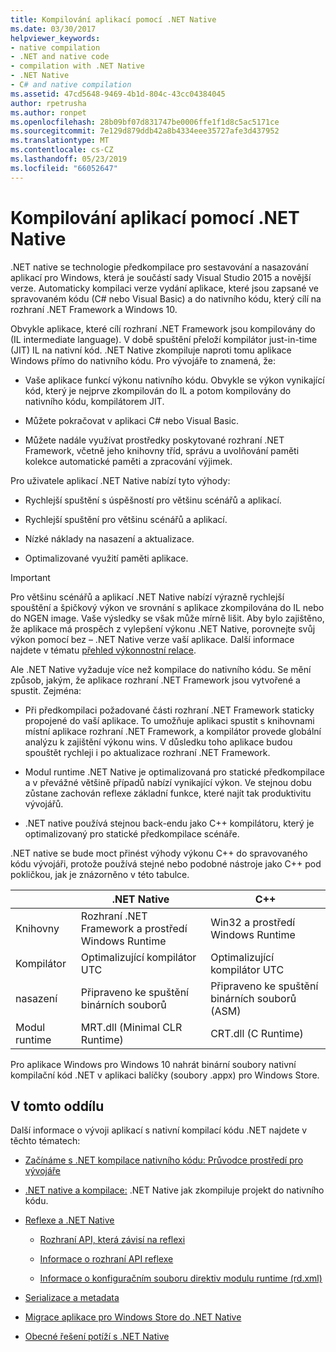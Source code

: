 ```yaml
---
title: Kompilování aplikací pomocí .NET Native
ms.date: 03/30/2017
helpviewer_keywords:
- native compilation
- .NET and native code
- compilation with .NET Native
- .NET Native
- C# and native compilation
ms.assetid: 47cd5648-9469-4b1d-804c-43cc04384045
author: rpetrusha
ms.author: ronpet
ms.openlocfilehash: 28b09bf07d831747be0006ffe1f1d8c5ac5171ce
ms.sourcegitcommit: 7e129d879ddb42a8b4334eee35727afe3d437952
ms.translationtype: MT
ms.contentlocale: cs-CZ
ms.lasthandoff: 05/23/2019
ms.locfileid: "66052647"
---
```

# <a name="compiling-apps-with-net-native"></a>Kompilování aplikací pomocí .NET Native
.NET native se technologie předkompilace pro sestavování a nasazování aplikací pro Windows, která je součástí sady Visual Studio 2015 a novější verze. Automaticky kompilaci verze vydání aplikace, které jsou zapsané ve spravovaném kódu (C# nebo Visual Basic) a do nativního kódu, který cílí na rozhraní .NET Framework a Windows 10.  
  
 Obvykle aplikace, které cílí rozhraní .NET Framework jsou kompilovány do (IL intermediate language). V době spuštění přeloží kompilátor just-in-time (JIT) IL na nativní kód. .NET Native zkompiluje naproti tomu aplikace Windows přímo do nativního kódu. Pro vývojáře to znamená, že:  
  
- Vaše aplikace funkcí výkonu nativního kódu. Obvykle se výkon vynikající kód, který je nejprve zkompilován do IL a potom kompilovány do nativního kódu, kompilátorem JIT. 
  
- Můžete pokračovat v aplikaci C# nebo Visual Basic.  
  
- Můžete nadále využívat prostředky poskytované rozhraní .NET Framework, včetně jeho knihovny tříd, správu a uvolňování paměti kolekce automatické paměti a zpracování výjimek.  
  
 Pro uživatele aplikací .NET Native nabízí tyto výhody:  
  
- Rychlejší spuštění s úspěšností pro většinu scénářů a aplikací.
  
- Rychlejší spuštění pro většinu scénářů a aplikací. 
  
- Nízké náklady na nasazení a aktualizace.  
  
- Optimalizované využití paměti aplikace.  

> [!IMPORTANT]
> Pro většinu scénářů a aplikací .NET Native nabízí výrazně rychlejší spouštění a špičkový výkon ve srovnání s aplikace zkompilována do IL nebo do NGEN image. Vaše výsledky se však může mírně lišit. Aby bylo zajištěno, že aplikace má prospěch z vylepšení výkonu .NET Native, porovnejte svůj výkon pomocí bez – .NET Native verze vaší aplikace. Další informace najdete v tématu [přehled výkonnostní relace](https://docs.microsoft.com/visualstudio/profiling/performance-session-overview).
 
Ale .NET Native vyžaduje více než kompilace do nativního kódu. Se mění způsob, jakým, že aplikace rozhraní .NET Framework jsou vytvořené a spustit. Zejména:  
  
- Při předkompilaci požadované části rozhraní .NET Framework staticky propojené do vaší aplikace. To umožňuje aplikaci spustit s knihovnami místní aplikace rozhraní .NET Framework, a kompilátor provede globální analýzu k zajištění výkonu wins. V důsledku toho aplikace budou spouštět rychleji i po aktualizace rozhraní .NET Framework.  
  
- Modul runtime .NET Native je optimalizovaná pro statické předkompilace a v převážné většině případů nabízí vynikající výkon. Ve stejnou dobu zůstane zachován reflexe základní funkce, které najít tak produktivitu vývojářů.  
  
- .NET native používá stejnou back-endu jako C++ kompilátoru, který je optimalizovaný pro statické předkompilace scénáře.  
  
 .NET native se bude moct přinést výhody výkonu C++ do spravovaného kódu vývojáři, protože používá stejné nebo podobné nástroje jako C++ pod pokličkou, jak je znázorněno v této tabulce.  
  
||.NET Native|C++|  
|-|----------------------------------------------------------------|-----------|  
|Knihovny|Rozhraní .NET Framework a prostředí Windows Runtime|Win32 a prostředí Windows Runtime|  
|Kompilátor|Optimalizující kompilátor UTC|Optimalizující kompilátor UTC|  
|nasazení|Připraveno ke spuštění binárních souborů|Připraveno ke spuštění binárních souborů (ASM)|  
|Modul runtime|MRT.dll (Minimal CLR Runtime)|CRT.dll (C Runtime)|  
  
 Pro aplikace Windows pro Windows 10 nahrát binární soubory nativní kompilační kód .NET v aplikaci balíčky (soubory .appx) pro Windows Store.  
  
## <a name="in-this-section"></a>V tomto oddílu  
 Další informace o vývoji aplikací s nativní kompilací kódu .NET najdete v těchto tématech:  
  
- [Začínáme s .NET kompilace nativního kódu: Průvodce prostředí pro vývojáře](../../../docs/framework/net-native/getting-started-with-net-native.md)  
  
- [.NET native a kompilace:](../../../docs/framework/net-native/net-native-and-compilation.md) .NET Native jak zkompiluje projekt do nativního kódu.  
  
- [Reflexe a .NET Native](../../../docs/framework/net-native/reflection-and-net-native.md)  
  
    - [Rozhraní API, která závisí na reflexi](../../../docs/framework/net-native/apis-that-rely-on-reflection.md)  
  
    - [Informace o rozhraní API reflexe](../../../docs/framework/net-native/net-native-reflection-api-reference.md)  
  
    - [Informace o konfiguračním souboru direktiv modulu runtime (rd.xml)](../../../docs/framework/net-native/runtime-directives-rd-xml-configuration-file-reference.md)  
  
- [Serializace a metadata](../../../docs/framework/net-native/serialization-and-metadata.md)  
  
- [Migrace aplikace pro Windows Store do .NET Native](../../../docs/framework/net-native/migrating-your-windows-store-app-to-net-native.md)  
  
- [Obecné řešení potíží s .NET Native](../../../docs/framework/net-native/net-native-general-troubleshooting.md)
